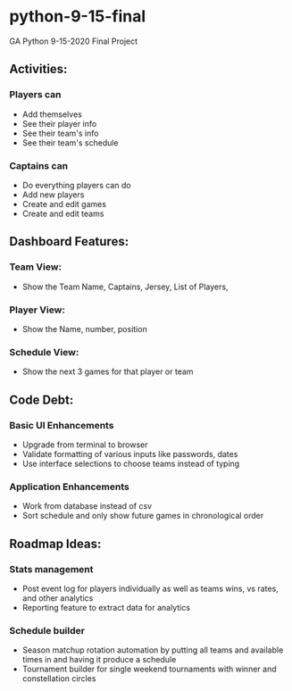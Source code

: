 # python-9-15-final
GA Python 9-15-2020 Final Project


## Activities:

### Players can
- Add themselves
- See their player info
- See their team's info
- See their team's schedule

### Captains can
- Do everything players can do
- Add new players
- Create and edit games
- Create and edit teams

##

## Dashboard Features:

### Team View:
- Show the Team Name, Captains, Jersey, List of Players,
### Player View:
- Show the Name, number, position
### Schedule View:
- Show the next 3 games for that player or team

##

## Code Debt:

### Basic UI Enhancements
- Upgrade from terminal to browser
- Validate formatting of various inputs like passwords, dates
- Use interface selections to choose teams instead of typing 
### Application Enhancements
- Work from database instead of csv
- Sort schedule and only show future games in chronological order

##

## Roadmap Ideas:

### Stats management
- Post event log for players individually as well as teams wins, vs rates, and other analytics
- Reporting feature to extract data for analytics
### Schedule builder
- Season matchup rotation automation by putting all teams and available times in and having it produce a schedule
- Tournament builder for single weekend tournaments with winner and constellation circles
